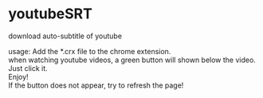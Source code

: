 # youtubeSRT
download auto-subtitle of youtube


usage: Add the *.crx file to the chrome extension. <br/>
when watching youtube videos, a green button will shown below the video.<br/>
Just click it.<br/>
Enjoy!<br/>
If the button does not appear, try to refresh the page!

